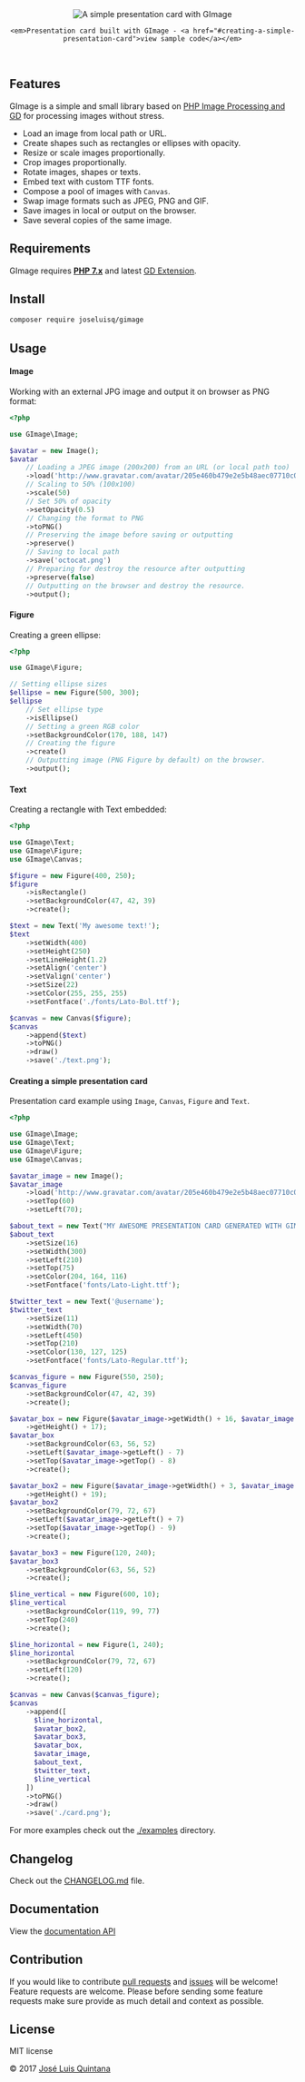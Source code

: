 <div align="center">
	<img src="https://cloud.githubusercontent.com/assets/1700322/18941713/eed7fa34-85d8-11e6-8033-bf787e4aa236.png" alt="A simple presentation card with GImage"> <br>

	<em>Presentation card built with GImage - <a href="#creating-a-simple-presentation-card">view sample code</a></em>
</div>

<p>&nbsp;</p>

## Features

GImage is a simple and small library based on [PHP Image Processing and GD](http://php.net/manual/en/book.image.php) for processing images without stress.

- Load an image from local path or URL.
- Create shapes such as rectangles or ellipses with opacity.
- Resize or scale images proportionally.
- Crop images proportionally.
- Rotate images, shapes or texts.
- Embed text with custom TTF fonts.
- Compose a pool of images with `Canvas`.
- Swap image formats such as JPEG, PNG and GIF.
- Save images in local or output on the browser.
- Save several copies of the same image.

## Requirements
GImage requires **[PHP 7.x](http://php.net/manual/en/migration70.new-features.php)** and latest [GD Extension](http://php.net/manual/en/book.image.php).

## Install

```sh
composer require joseluisq/gimage
```

## Usage

#### Image

Working with an external JPG image and output it on browser as PNG format:

```php
<?php

use GImage\Image;

$avatar = new Image();
$avatar
	// Loading a JPEG image (200x200) from an URL (or local path too)
	->load('http://www.gravatar.com/avatar/205e460b479e2e5b48aec07710c08d50?s=200.jpg');
	// Scaling to 50% (100x100)
	->scale(50)
	// Set 50% of opacity
	->setOpacity(0.5)
	// Changing the format to PNG
	->toPNG()
	// Preserving the image before saving or outputting
	->preserve()
	// Saving to local path
	->save('octocat.png')
	// Preparing for destroy the resource after outputting
	->preserve(false)
	// Outputting on the browser and destroy the resource.
	->output();
```

#### Figure

Creating a green ellipse:

```php
<?php

use GImage\Figure;

// Setting ellipse sizes
$ellipse = new Figure(500, 300);
$ellipse
	// Set ellipse type
	->isEllipse()
	// Setting a green RGB color
	->setBackgroundColor(170, 188, 147)
	// Creating the figure
	->create()
	// Outputting image (PNG Figure by default) on the browser.
	->output();
```

#### Text

Creating a rectangle with Text embedded:

```php
<?php

use GImage\Text;
use GImage\Figure;
use GImage\Canvas;

$figure = new Figure(400, 250);
$figure
    ->isRectangle()
    ->setBackgroundColor(47, 42, 39)
    ->create();

$text = new Text('My awesome text!');
$text
    ->setWidth(400)
    ->setHeight(250)
    ->setLineHeight(1.2)
    ->setAlign('center')
    ->setValign('center')
    ->setSize(22)
    ->setColor(255, 255, 255)
    ->setFontface('./fonts/Lato-Bol.ttf');

$canvas = new Canvas($figure);
$canvas
    ->append($text)
    ->toPNG()
    ->draw()
    ->save('./text.png');
```

#### Creating a simple presentation card
Presentation card example using `Image`, `Canvas`, `Figure` and `Text`.

```php
<?php

use GImage\Image;
use GImage\Text;
use GImage\Figure;
use GImage\Canvas;

$avatar_image = new Image();
$avatar_image
	->load('http://www.gravatar.com/avatar/205e460b479e2e5b48aec07710c08d50?s=100.jpg')
	->setTop(60)
	->setLeft(70);

$about_text = new Text("MY AWESOME PRESENTATION CARD GENERATED WITH GIMAGE");
$about_text
	->setSize(16)
	->setWidth(300)
	->setLeft(210)
	->setTop(75)
	->setColor(204, 164, 116)
	->setFontface('fonts/Lato-Light.ttf');

$twitter_text = new Text('@username');
$twitter_text
	->setSize(11)
	->setWidth(70)
	->setLeft(450)
	->setTop(210)
	->setColor(130, 127, 125)
	->setFontface('fonts/Lato-Regular.ttf');

$canvas_figure = new Figure(550, 250);
$canvas_figure
	->setBackgroundColor(47, 42, 39)
	->create();

$avatar_box = new Figure($avatar_image->getWidth() + 16, $avatar_image
	->getHeight() + 17);
$avatar_box
	->setBackgroundColor(63, 56, 52)
	->setLeft($avatar_image->getLeft() - 7)
	->setTop($avatar_image->getTop() - 8)
	->create();

$avatar_box2 = new Figure($avatar_image->getWidth() + 3, $avatar_image
	->getHeight() + 19);
$avatar_box2
	->setBackgroundColor(79, 72, 67)
	->setLeft($avatar_image->getLeft() + 7)
	->setTop($avatar_image->getTop() - 9)
	->create();

$avatar_box3 = new Figure(120, 240);
$avatar_box3
	->setBackgroundColor(63, 56, 52)
	->create();

$line_vertical = new Figure(600, 10);
$line_vertical
	->setBackgroundColor(119, 99, 77)
	->setTop(240)
	->create();

$line_horizontal = new Figure(1, 240);
$line_horizontal
	->setBackgroundColor(79, 72, 67)
	->setLeft(120)
	->create();

$canvas = new Canvas($canvas_figure);
$canvas
	->append([
	  $line_horizontal,
	  $avatar_box2,
	  $avatar_box3,
	  $avatar_box,
	  $avatar_image,
	  $about_text,
	  $twitter_text,
	  $line_vertical
	])
	->toPNG()
	->draw()
	->save('./card.png');
```

For more examples check out the [./examples](https://github.com/joseluisq/gimage/tree/master/examples) directory.

## Changelog
Check out the [CHANGELOG.md](https://github.com/joseluisq/gimage/blob/master/CHANGELOG.md) file.

## Documentation
View the [documentation API](./docs)

## Contribution
If you would like to contribute [pull requests](https://github.com/joseluisq/gimage/pulls) and [issues](https://github.com/joseluisq/gimage/issues) will be welcome! Feature requests are welcome. Please before sending some feature requests make sure provide as much detail and context as possible.

## License
MIT license

© 2017 [José Luis Quintana](https://git.io/joseluisq)
